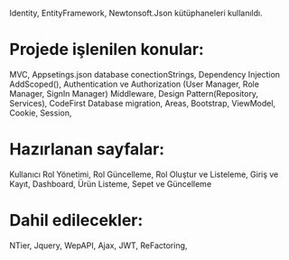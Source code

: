 Identity, EntityFramework, Newtonsoft.Json kütüphaneleri kullanıldı.
# Projede işlenilen konular:
MVC,
Appsetings.json database conectionStrings,
Dependency Injection AddScoped(),
Authentication ve Authorization (User Manager, Role Manager, SignIn Manager)
Middleware,
Design Pattern(Repository, Services),
CodeFirst Database migration,
Areas,
Bootstrap,
ViewModel,
Cookie,
Session,

# Hazırlanan sayfalar:
Kullanıcı Rol Yönetimi, Rol Güncelleme, Rol Oluştur ve Listeleme,
Giriş ve Kayıt,
Dashboard,
Ürün Listeme,
Sepet ve Güncelleme

# Dahil edilecekler:
NTier,
Jquery,
WepAPI,
Ajax,
JWT,
ReFactoring,
